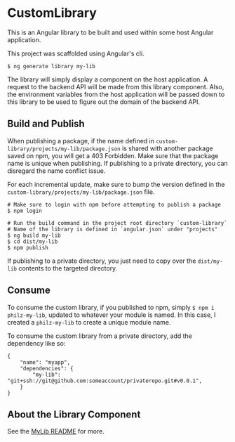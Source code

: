 # CustomLibrary

This is an Angular library to be built and used within some host Angular application.

This project was scaffolded using Angular's cli.

```
$ ng generate library my-lib
```

The library will simply display a component on the host application. A request to the backend API will be made from this library component. Also, the environment variables from the host application will be passed down to this library to be used to figure out the domain of the backend API.

## Build and Publish

When publishing a package, if the name defined in `custom-library/projects/my-lib/package.json` is shared with another package saved on npm, you will get a 403 Forbidden. Make sure that the package name is unique when publishing. If publishing to a private directory, you can disregard the name conflict issue.

For each incremental update, make sure to bump the version defined in the `custom-library/projects/my-lib/package.json` file.

```
# Make sure to login with npm before attempting to publish a package
$ npm login

# Run the build command in the project root directory `custom-library`
# Name of the library is defined in `angular.json` under "projects"
$ ng build my-lib
$ cd dist/my-lib
$ npm publish
```

If publishing to a private directory, you just need to copy over the `dist/my-lib` contents to the targeted directory.

## Consume

To consume the custom library, if you published to npm, simply `$ npm i philz-my-lib`, updated to whatever your module is named. In this case, I created a `philz-my-lib` to create a unique module name.

To consume the custom library from a private directory, add the dependency like so:
```
{
    "name": "myapp",
    "dependencies": {
        "my-lib": "git+ssh://git@github.com:someaccount/privaterepo.git#v0.0.1",
    }
}
```

## About the Library Component

See the [MyLib README](./projects/my-lib/README.md) for more.
